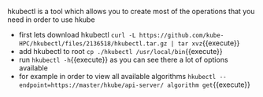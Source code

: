 
hkubectl is a tool which allows you to create most of the operations that you need in order to use hkube

 - first lets download hkubectl  `curl -L https://github.com/kube-HPC/hkubectl/files/2136518/hkubectl.tar.gz | tar xvz`{{execute}}
 - add hkubectl to root `cp ./hkubectl /usr/local/bin`{{execute}}
 - run `hkubectl -h`{{execute}} as you can see there a lot of options available 
 - for example in order to view all available algorithms `hkubectl --endpoint=https://master/hkube/api-server/ algorithm get`{{execute}}

